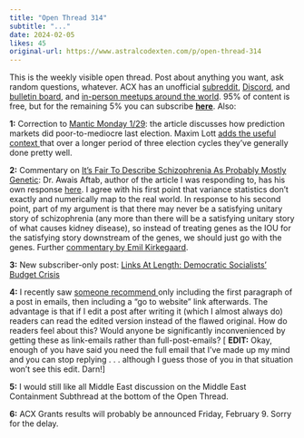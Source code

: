 ```yaml
---
title: "Open Thread 314"
subtitle: "..."
date: 2024-02-05
likes: 45
original-url: https://www.astralcodexten.com/p/open-thread-314
---
```

This is the weekly visible open thread. Post about anything you want, ask random questions, whatever. ACX has an unofficial [subreddit](https://www.reddit.com/r/slatestarcodex/), [Discord](https://discord.gg/RTKtdut), and [bulletin board](https://www.datasecretslox.com/index.php), and [in-person meetups around the world](https://www.lesswrong.com/community?filters%5B0%5D=SSC). 95% of content is free, but for the remaining 5% you can subscribe **[here](https://astralcodexten.substack.com/subscribe?)**. Also:

 **1:** Correction to [Mantic Monday 1/29](https://www.astralcodexten.com/p/mantic-monday-12924): the article discusses how prediction markets did poor-to-mediocre last election. Maxim Lott [adds the useful context ](https://www.maximumtruth.org/p/deep-dive-on-predicting-elections)that over a longer period of three election cycles they’ve generally done pretty well.

 **2:** Commentary on [It’s Fair To Describe Schizophrenia As Probably Mostly Genetic](https://www.astralcodexten.com/p/its-fair-to-describe-schizophrenia): Dr. Awais Aftab, author of the article I was responding to, has his own response [here](https://substack.com/@awaisaftab/note/c-48598866). I agree with his first point that variance statistics don’t exactly and numerically map to the real world. In response to his second point, part of my argument is that there may never be a satisfying unitary story of schizophrenia (any more than there will be a satisfying unitary story of what causes kidney disease), so instead of treating genes as the IOU for the satisfying story downstream of the genes, we should just go with the genes. Further [commentary by Emil Kirkegaard](https://substack.com/@kirkegaard/note/c-48579446). 

**3:** New subscriber-only post: [Links At Length: Democratic Socialists’ Budget Crisis](https://www.astralcodexten.com/p/links-at-length-democratic-socialists)

 **4:** I recently saw [someone recommend ](https://neilscott.substack.com/p/halfway)only including the first paragraph of a post in emails, then including a “go to website” link afterwards. The advantage is that if I edit a post after writing it (which I almost always do) readers can read the edited version instead of the flawed original. How do readers feel about this? Would anyone be significantly inconvenienced by getting these as link-emails rather than full-post-emails? [ **EDIT:** Okay, enough of you have said you need the full email that I’ve made up my mind and you can stop replying . . . although I guess those of you in that situation won’t see this edit. Darn!]

 **5:** I would still like all Middle East discussion on the Middle East Containment Subthread at the bottom of the Open Thread.

 **6:** ACX Grants results will probably be announced Friday, February 9. Sorry for the delay.
